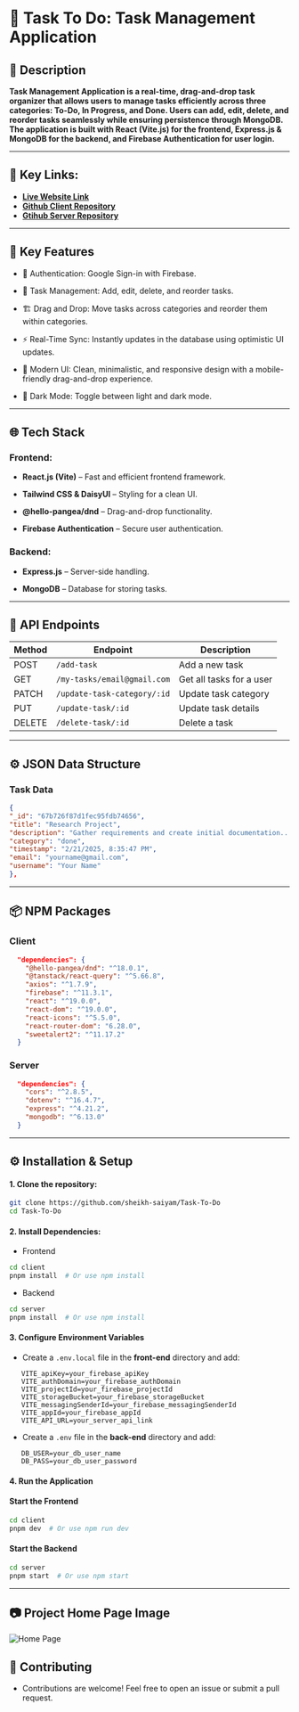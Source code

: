 # 📝 Task To Do: Task Management Application

## 🌟 Description

**Task Management Application is a real-time, drag-and-drop task organizer that allows users to manage tasks efficiently across three categories: To-Do, In Progress, and Done. Users can add, edit, delete, and reorder tasks seamlessly while ensuring persistence through MongoDB. The application is built with React (Vite.js) for the frontend, Express.js & MongoDB for the backend, and Firebase Authentication for user login.**

---

## 🔗 Key Links:

- [**Live Website Link**](https://task-to-do-dnd.netlify.app/)
- [**Github Client Repository**](https://github.com/sheikh-saiyam/Task-To-Do/tree/main/client)
- [**Gtihub Server Repository**](https://github.com/sheikh-saiyam/Task-To-Do/tree/main/server)

---

## 🚀️ Key Features

- 🔐 Authentication: Google Sign-in with Firebase.

- 📌 Task Management: Add, edit, delete, and reorder tasks.

- 🏗️ Drag and Drop: Move tasks across categories and reorder them within categories.

- ⚡ Real-Time Sync: Instantly updates in the database using optimistic UI updates.

- 🎨 Modern UI: Clean, minimalistic, and responsive design with a mobile-friendly drag-and-drop experience.

- 🌙 Dark Mode: Toggle between light and dark mode.

---

## 🌐 Tech Stack

### Frontend:

- **React.js (Vite)** – Fast and efficient frontend framework.

- **Tailwind CSS & DaisyUI** – Styling for a clean UI.

- **@hello-pangea/dnd** – Drag-and-drop functionality.

- **Firebase Authentication** – Secure user authentication.

### Backend:

- **Express.js** – Server-side handling.

- **MongoDB** – Database for storing tasks.

---

## 🔌 API Endpoints

| Method | Endpoint                    | Description              |
| ------ | --------------------------- | ------------------------ |
| POST   | `/add-task`                 | Add a new task           |
| GET    | `/my-tasks/email@gmail.com` | Get all tasks for a user |
| PATCH  | `/update-task-category/:id` | Update task category     |
| PUT    | `/update-task/:id`          | Update task details      |
| DELETE | `/delete-task/:id`          | Delete a task            |

---

## ⚙️ JSON Data Structure

### Task Data

```json
{
"_id": "67b726f87d1fec95fdb74656",
"title": "Research Project",
"description": "Gather requirements and create initial documentation....",
"category": "done",
"timestamp": "2/21/2025, 8:35:47 PM",
"email": "yourname@gmail.com",
"username": "Your Name"
},
```

---

## 📦 NPM Packages

### Client

```json
  "dependencies": {
    "@hello-pangea/dnd": "^18.0.1",
    "@tanstack/react-query": "^5.66.8",
    "axios": "^1.7.9",
    "firebase": "^11.3.1",
    "react": "^19.0.0",
    "react-dom": "^19.0.0",
    "react-icons": "^5.5.0",
    "react-router-dom": "6.28.0",
    "sweetalert2": "^11.17.2"
  }
```

### Server

```json
  "dependencies": {
    "cors": "^2.8.5",
    "dotenv": "^16.4.7",
    "express": "^4.21.2",
    "mongodb": "^6.13.0"
  }
```

---

## ⚙️ Installation & Setup

#### 1. Clone the repository:

```sh
git clone https://github.com/sheikh-saiyam/Task-To-Do
cd Task-To-Do
```

#### 2. Install Dependencies:

- Frontend

```sh
cd client
pnpm install  # Or use npm install
```

- Backend

```sh
cd server
pnpm install  # Or use npm install
```

#### 3. Configure Environment Variables

- Create a `.env.local` file in the **front-end** directory and add:

```env
   VITE_apiKey=your_firebase_apiKey
   VITE_authDomain=your_firebase_authDomain
   VITE_projectId=your_firebase_projectId
   VITE_storageBucket=your_firebase_storageBucket
   VITE_messagingSenderId=your_firebase_messagingSenderId
   VITE_appId=your_firebase_appId
   VITE_API_URL=your_server_api_link
```

- Create a `.env` file in the **back-end** directory and add:

```env
   DB_USER=your_db_user_name
   DB_PASS=your_db_user_password
```

#### 4. Run the Application

#### Start the Frontend

```sh
cd client
pnpm dev  # Or use npm run dev
```

#### Start the Backend

```sh
cd server
pnpm start  # Or use npm start
```

---

## 📷 Project Home Page Image

![Home Page](https://i.ibb.co.com/TqFNnBDQ/Screenshot-2025-02-22-115405.png)

## 🤝 Contributing

- Contributions are welcome! Feel free to open an issue or submit a pull request.
